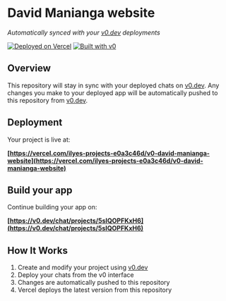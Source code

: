 # David Manianga website

*Automatically synced with your [v0.dev](https://v0.dev) deployments*

[![Deployed on Vercel](https://img.shields.io/badge/Deployed%20on-Vercel-black?style=for-the-badge&logo=vercel)](https://vercel.com/ilyes-projects-e0a3c46d/v0-david-manianga-website)
[![Built with v0](https://img.shields.io/badge/Built%20with-v0.dev-black?style=for-the-badge)](https://v0.dev/chat/projects/5sIQOPFKxH6)

## Overview

This repository will stay in sync with your deployed chats on [v0.dev](https://v0.dev).
Any changes you make to your deployed app will be automatically pushed to this repository from [v0.dev](https://v0.dev).

## Deployment

Your project is live at:

**[https://vercel.com/ilyes-projects-e0a3c46d/v0-david-manianga-website](https://vercel.com/ilyes-projects-e0a3c46d/v0-david-manianga-website)**

## Build your app

Continue building your app on:

**[https://v0.dev/chat/projects/5sIQOPFKxH6](https://v0.dev/chat/projects/5sIQOPFKxH6)**

## How It Works

1. Create and modify your project using [v0.dev](https://v0.dev)
2. Deploy your chats from the v0 interface
3. Changes are automatically pushed to this repository
4. Vercel deploys the latest version from this repository